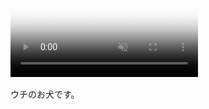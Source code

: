 <video autoplay loop muted playsinline poster="maru.jpg">
    <source type="video/webm" src="maru.webm">
    <img src="maru.gif">
</video>

ウチのお犬です。

